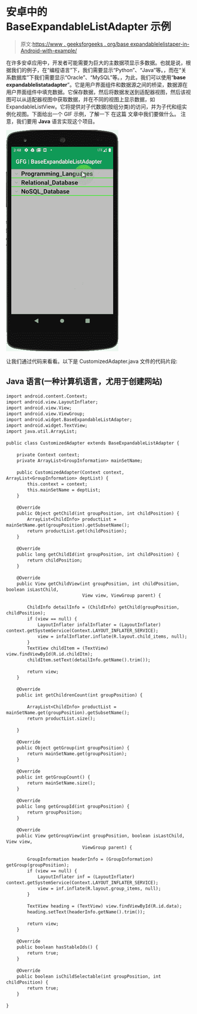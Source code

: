 # 安卓中的 BaseExpandableListAdapter 示例

> 原文:[https://www . geeksforgeeks . org/base expandablelelistaper-in-Android-with-example/](https://www.geeksforgeeks.org/baseexpandablelistadapter-in-android-with-example/)

在许多安卓应用中，开发者可能需要为巨大的主数据项显示多数据。也就是说，根据我们的例子，在“编程语言”下，我们需要显示“Python”、“Java”等。，而在“关系数据库”下我们需要显示“Oracle”、“MySQL”等。，为此，我们可以使用“**base expandablelistatadapter**”。它是用户界面组件和数据源之间的桥梁，数据源在用户界面组件中填充数据。它保存数据，然后将数据发送到适配器视图，然后该视图可以从适配器视图中获取数据，并在不同的视图上显示数据，如 ExpandableListView。它将提供对子代数据(按组分类)的访问，并为子代和组实例化视图。下面给出一个 GIF 示例，了解一下 在这篇 文章中我们要做什么。 注意，我们要用 **Java** 语言实现这个项目。

![BaseExpandableListAdapter in Android](img/4a76b92791ff840033fbb9f71fb95e43.png)

让我们通过代码来看看。以下是 CustomizedAdapter.java 文件的代码片段:

## Java 语言(一种计算机语言，尤用于创建网站)

```
import android.content.Context;
import android.view.LayoutInflater;
import android.view.View;
import android.view.ViewGroup;
import android.widget.BaseExpandableListAdapter;
import android.widget.TextView;
import java.util.ArrayList;

public class CustomizedAdapter extends BaseExpandableListAdapter {

    private Context context;
    private ArrayList<GroupInformation> mainSetName;

    public CustomizedAdapter(Context context, ArrayList<GroupInformation> deptList) {
        this.context = context;
        this.mainSetName = deptList;
    }

    @Override
    public Object getChild(int groupPosition, int childPosition) {
        ArrayList<ChildInfo> productList = mainSetName.get(groupPosition).getSubsetName();
        return productList.get(childPosition);
    }

    @Override
    public long getChildId(int groupPosition, int childPosition) {
        return childPosition;
    }

    @Override
    public View getChildView(int groupPosition, int childPosition, boolean isLastChild,
                             View view, ViewGroup parent) {

        ChildInfo detailInfo = (ChildInfo) getChild(groupPosition, childPosition);
        if (view == null) {
            LayoutInflater infalInflater = (LayoutInflater) context.getSystemService(Context.LAYOUT_INFLATER_SERVICE);
            view = infalInflater.inflate(R.layout.child_items, null);
        }
        TextView childItem = (TextView) view.findViewById(R.id.childItm);
        childItem.setText(detailInfo.getName().trim());

        return view;
    }

    @Override
    public int getChildrenCount(int groupPosition) {

        ArrayList<ChildInfo> productList = mainSetName.get(groupPosition).getSubsetName();
        return productList.size();

    }

    @Override
    public Object getGroup(int groupPosition) {
        return mainSetName.get(groupPosition);
    }

    @Override
    public int getGroupCount() {
        return mainSetName.size();
    }

    @Override
    public long getGroupId(int groupPosition) {
        return groupPosition;
    }

    @Override
    public View getGroupView(int groupPosition, boolean isLastChild, View view,
                             ViewGroup parent) {

        GroupInformation headerInfo = (GroupInformation) getGroup(groupPosition);
        if (view == null) {
            LayoutInflater inf = (LayoutInflater) context.getSystemService(Context.LAYOUT_INFLATER_SERVICE);
            view = inf.inflate(R.layout.group_items, null);
        }

        TextView heading = (TextView) view.findViewById(R.id.data);
        heading.setText(headerInfo.getName().trim());

        return view;
    }

    @Override
    public boolean hasStableIds() {
        return true;
    }

    @Override
    public boolean isChildSelectable(int groupPosition, int childPosition) {
        return true;
    }

}
```